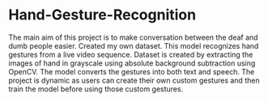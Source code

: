 # Hand-Gesture-Recognition
The main aim of this project is to make conversation between the deaf and dumb people easier. Created my own dataset. This model recognizes hand gestures from a live video sequence. Dataset is created by extracting the images of hand in grayscale using absolute background subtraction using OpenCV. The model converts the gestures into both text and speech. The project is dynamic as users can create their own custom gestures and then train the model before using those custom gestures.
